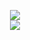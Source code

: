 <p align="center">
  <img src="https://capsule-render.vercel.app/api?type=rect&color=gradient&height=150&section=header&text=Welcome%20to%20My%20Profile!&fontSize=30&fontColor=fff"/>
<br/>
  <img src="https://capsule-render.vercel.app/api?type=waving&color=auto&height=100&section=footer"/>
</p>
